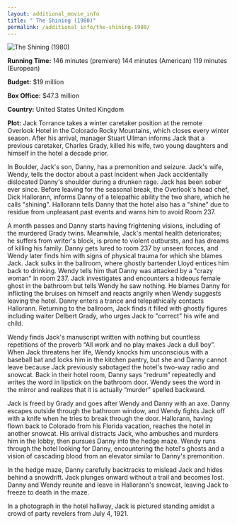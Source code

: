 ```yaml
---
layout: additional_movie_info
title: " The Shining (1980)"
permalink: /additional_info/the-shining-1980/
---
```


![ The Shining (1980)](https://upload.wikimedia.org/wikipedia/en/thumb/1/1d/The_Shining_%281980%29_U.K._release_poster_-_The_tide_of_terror_that_swept_America_IS_HERE.jpg/220px-The_Shining_%281980%29_U.K._release_poster_-_The_tide_of_terror_that_swept_America_IS_HERE.jpg)

**Running Time:** 146 minutes (premiere)
144 minutes (American)
119 minutes (European)

**Budget:** $19 million

**Box Office:** $47.3 million

**Country:** United States
United Kingdom

**Plot:** Jack Torrance takes a winter caretaker position at the remote Overlook Hotel in the Colorado Rocky Mountains, which closes every winter season. After his arrival, manager Stuart Ullman informs Jack that a previous caretaker, Charles Grady, killed his wife, two young daughters and himself in the hotel a decade prior.

In Boulder, Jack's son, Danny, has a premonition and seizure. Jack's wife, Wendy, tells the doctor about a past incident when Jack accidentally dislocated Danny's shoulder during a drunken rage. Jack has been sober ever since. Before leaving for the seasonal break, the Overlook's head chef, Dick Hallorann, informs Danny of a telepathic ability the two share, which he calls "shining". Hallorann tells Danny that the hotel also has a "shine" due to residue from unpleasant past events and warns him to avoid Room 237.

A month passes and Danny starts having frightening visions, including of the murdered Grady twins. Meanwhile, Jack's mental health deteriorates; he suffers from writer's block, is prone to violent outbursts, and has dreams of killing his family. Danny gets lured to room 237 by unseen forces, and Wendy later finds him with signs of physical trauma for which she blames Jack. Jack sulks in the ballroom, where ghostly bartender Lloyd entices him back to drinking. Wendy tells him that Danny was attacked by a "crazy woman" in room 237. Jack investigates and encounters a hideous female ghost in the bathroom but tells Wendy he saw nothing. He blames Danny for inflicting the bruises on himself and reacts angrily when Wendy suggests leaving the hotel. Danny enters a trance and telepathically contacts Hallorann. Returning to the ballroom, Jack finds it filled with ghostly figures including waiter Delbert Grady, who urges Jack to "correct" his wife and child.

Wendy finds Jack's manuscript written with nothing but countless repetitions of the proverb “All work and no play makes Jack a dull boy”. When Jack threatens her life, Wendy knocks him unconscious with a baseball bat and locks him in the kitchen pantry, but she and Danny cannot leave because Jack previously sabotaged the hotel's two-way radio and snowcat. Back in their hotel room, Danny says “redrum” repeatedly and writes the word in lipstick on the bathroom door. Wendy sees the word in the mirror and realizes that it is actually “murder” spelled backward.

Jack is freed by Grady and goes after Wendy and Danny with an axe. Danny escapes outside through the bathroom window, and Wendy fights Jack off with a knife when he tries to break through the door. Hallorann, having flown back to Colorado from his Florida vacation, reaches the hotel in another snowcat. His arrival distracts Jack, who ambushes and murders him in the lobby, then pursues Danny into the hedge maze. Wendy runs through the hotel looking for Danny, encountering the hotel's ghosts and a vision of cascading blood from an elevator similar to Danny's premonition.

In the hedge maze, Danny carefully backtracks to mislead Jack and hides behind a snowdrift. Jack plunges onward without a trail and becomes lost. Danny and Wendy reunite and leave in Hallorann's snowcat, leaving Jack to freeze to death in the maze.

In a photograph in the hotel hallway, Jack is pictured standing amidst a crowd of party revelers from July 4, 1921.
